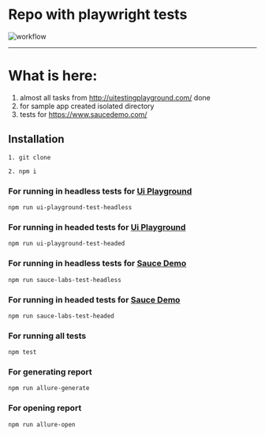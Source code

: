 # Repo with playwright tests 

 ![workflow](https://img.shields.io/github/workflow/status/Lornus/playwright-tests/ci/master)

---


# What is here: 
1. almost all tasks from http://uitestingplayground.com/ done
2. for sample app created isolated directory 
3. tests for https://www.saucedemo.com/

## Installation 
```
1. git clone 
```
```
2. npm i 
```

### For running in headless tests for [Ui Playground](http://uitestingplayground.com/)
```
npm run ui-playground-test-headless 
```  
### For running in headed tests for [Ui Playground](http://uitestingplayground.com/)
```
npm run ui-playground-test-headed
```
### For running in headless tests for [Sauce Demo](https://www.saucedemo.com/)
```
npm run sauce-labs-test-headless
```
### For running in headed tests for [Sauce Demo](https://www.saucedemo.com/)
```
npm run sauce-labs-test-headed
```
### For running all tests
```
npm test
```
### For generating report
```
npm run allure-generate
```
### For opening report
```
npm run allure-open
```

